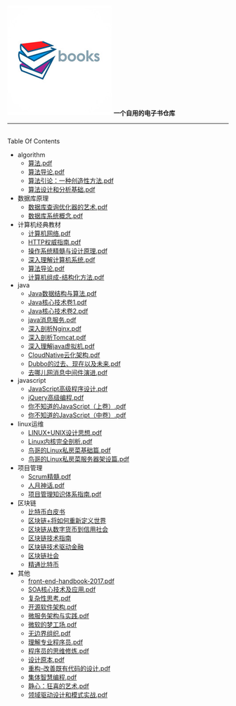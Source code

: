 ![books-logo](./book-logo.jpg)
**一个自用的电子书仓库**
*************************************

</br>
Table Of Contents

* algorithm
   * [算法.pdf](https://github.com/jianjustin/books/raw/master/algorithm/算法.pdf)
   * [算法导论.pdf](https://github.com/jianjustin/books/raw/master/algorithm/算法导论.pdf)
   * [算法引论：一种创造性方法.pdf](https://github.com/jianjustin/books/raw/master/algorithm/算法引论：一种创造性方法.pdf)
   * [算法设计和分析基础.pdf](https://github.com/jianjustin/books/raw/master/algorithm/算法设计和分析基础.pdf)
* 数据库原理
   * [数据库查询优化器的艺术.pdf](https://github.com/jianjustin/books/raw/master/database/数据库查询优化器的艺术.pdf)
   * [数据库系统概念.pdf](https://github.com/jianjustin/books/raw/master/algorithm/数据库系统概念.pdf)
* 计算机经典教材
   * [计算机网络.pdf](https://github.com/jianjustin/books/raw/master/aducation/计算机网络.pdf)
   * [HTTP权威指南.pdf](https://github.com/jianjustin/books/raw/master/aducation/HTTP权威指南.pdf)
   * [操作系统精髓与设计原理.pdf](https://github.com/jianjustin/books/raw/master/aducation/操作系统精髓与设计原理.pdf)
   * [深入理解计算机系统.pdf](https://github.com/jianjustin/books/raw/master/aducation/深入理解计算机系统.pdf)
   * [算法导论.pdf](https://github.com/jianjustin/books/raw/master/aducation/算法导论.pdf)
   * [计算机组成-结构化方法.pdf](https://github.com/jianjustin/books/raw/master/aducation/计算机组成-结构化方法.pdf)
* java
   * [Java数据结构与算法.pdf](https://github.com/jianjustin/books/raw/master/java/Java数据结构与算法.pdf)
   * [Java核心技术卷1.pdf](https://github.com/jianjustin/books/raw/master/java/Java核心技术卷1.pdf)
   * [Java核心技术卷2.pdf](https://github.com/jianjustin/books/raw/master/java/Java核心技术卷2.pdf)
   * [java消息服务.pdf](https://github.com/jianjustin/books/raw/master/java/java消息服务.pdf)
   * [深入剖析Nginx.pdf](https://github.com/jianjustin/books/raw/master/java/深入剖析Nginx.pdf)
   * [深入剖析Tomcat.pdf](https://github.com/jianjustin/books/raw/master/java/深入剖析Tomcat.pdf)
   * [深入理解java虚拟机.pdf](https://github.com/jianjustin/books/raw/master/java/深入理解java虚拟机.pdf)
   * [CloudNative云化架构.pdf](https://github.com/jianjustin/books/raw/master/java/CloudNative云化架构.pdf)
   * [Dubbo的过去、现在以及未来.pdf](https://github.com/jianjustin/books/raw/master/java/Dubbo的过去、现在以及未来.pdf)
   * [去哪儿网消息中间件演进.pdf](https://github.com/jianjustin/books/raw/master/java/去哪儿网消息中间件演进.pdf)
* javascript
   * [JavaScript高级程序设计.pdf](https://github.com/jianjustin/books/raw/master/javascript/JavaScript高级程序设计.pdf)
   * [jQuery高级编程.pdf](https://github.com/jianjustin/books/raw/master/javascript/jQuery高级编程.pdf)
   * [你不知道的JavaScript（上卷）.pdf](https://github.com/jianjustin/books/raw/master/javascript/你不知道的JavaScript（上卷）.pdf)
   * [你不知道的JavaScript（中卷）.pdf](https://github.com/jianjustin/books/raw/master/javascript/你不知道的JavaScript（中卷）.pdf)
* linux运维
   * [LINUX+UNIX设计思想.pdf](https://github.com/jianjustin/books/raw/master/linux/LINUX+UNIX设计思想.pdf)
   * [Linux内核完全剖析.pdf](https://github.com/jianjustin/books/raw/master/linux/Linux内核完全剖析.pdf)
   * [鸟哥的Linux私房菜基础篇.pdf](https://github.com/jianjustin/books/raw/master/linux/鸟哥的Linux私房菜基础篇.pdf)
   * [鸟哥的Linux私房菜服务器架设篇.pdf](https://github.com/jianjustin/books/raw/master/linux/鸟哥的Linux私房菜服务器架设篇.pdf)
* 项目管理
   * [Scrum精髓.pdf](https://github.com/jianjustin/books/raw/master/项目管理/Scrum精髓.pdf)
   * [人月神话.pdf](https://github.com/jianjustin/books/raw/master/项目管理/人月神话.pdf)
   * [项目管理知识体系指南.pdf](https://github.com/jianjustin/books/raw/master/项目管理/项目管理知识体系指南.pdf)
* 区块链
   * [比特币白皮书](https://github.com/jianjustin/books/raw/master/区块链/bitcoin.pdf)
   * [区块链+将如何重新定义世界](https://github.com/jianjustin/books/raw/master/区块链/区块链+将如何重新定义世界.pdf)
   * [区块链从数字货币到信用社会](https://github.com/jianjustin/books/raw/master/区块链/区块链从数字货币到信用社会.pdf)
   * [区块链技术指南](https://github.com/jianjustin/books/raw/master/区块链/区块链技术指南.pdf)
   * [区块链技术驱动金融](https://github.com/jianjustin/books/raw/master/区块链/区块链技术驱动金融.pdf)
   * [区块链社会](https://github.com/jianjustin/books/raw/master/区块链/区块链社会.pdf)
   * [精通比特币](https://github.com/jianjustin/books/raw/master/区块链/精通比特币.pdf)
* 其他
   * [front-end-handbook-2017.pdf](https://github.com/jianjustin/books/raw/master/tools/front-end-handbook-2017.pdf)
   * [SOA核心技术及应用.pdf](https://github.com/jianjustin/books/raw/master/tools/SOA核心技术及应用.pdf)
   * [复杂性思考.pdf](https://github.com/jianjustin/books/raw/master/tools/复杂性思考.pdf)
   * [开源软件架构.pdf](https://github.com/jianjustin/books/raw/master/tools/开源软件架构.pdf)
   * [微服务架构与实践.pdf](https://github.com/jianjustin/books/raw/master/tools/微服务架构与实践.pdf)
   * [微软的梦工场.pdf](https://github.com/jianjustin/books/raw/master/tools/微软的梦工场.pdf)
   * [无边界组织.pdf](https://github.com/jianjustin/books/raw/master/tools/无边界组织.pdf)
   * [理解专业程序员.pdf](https://github.com/jianjustin/books/raw/master/tools/理解专业程序员.pdf)
   * [程序员的思维修炼.pdf](https://github.com/jianjustin/books/raw/master/tools/程序员的思维修炼.pdf)
   * [设计原本.pdf](https://github.com/jianjustin/books/raw/master/tools/设计原本.pdf)
   * [重构-改善既有代码的设计.pdf](https://github.com/jianjustin/books/raw/master/tools/重构-改善既有代码的设计.pdf)
   * [集体智慧编程.pdf](https://github.com/jianjustin/books/raw/master/tools/集体智慧编程.pdf)
   * [静心：狂喜的艺术.pdf](https://github.com/jianjustin/books/raw/master/tools/静心：狂喜的艺术.pdf)
   * [领域驱动设计和模式实战.pdf](https://github.com/jianjustin/books/raw/master/tools/领域驱动设计和模式实战.pdf)









